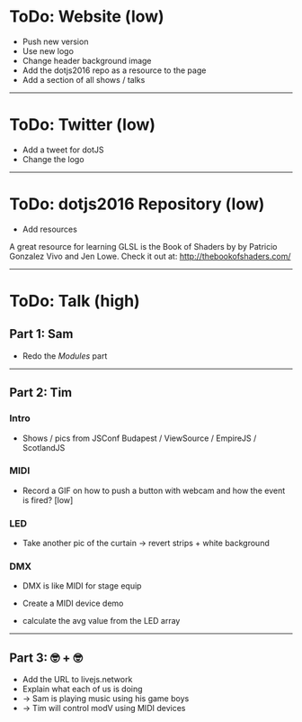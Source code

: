 # ToDo: Website (low)

* Push new version
* Use new logo 
* Change header background image
* Add the dotjs2016 repo as a resource to the page
* Add a section of all shows / talks





---

# ToDo: Twitter (low)

* Add a tweet for dotJS
* Change the logo





---

# ToDo: dotjs2016 Repository (low)

* Add resources

A great resource for learning GLSL is the Book of Shaders by by Patricio Gonzalez Vivo and Jen Lowe. Check it out at: http://thebookofshaders.com/





---

# ToDo: Talk (high)

## Part 1: Sam

* Redo the *Modules* part



---

## Part 2: Tim

### Intro

* Shows / pics from JSConf Budapest / ViewSource / EmpireJS / ScotlandJS

### MIDI 

* Record a GIF on how to push a button with webcam and how the event is fired? [low]


### LED

* Take another pic of the curtain -> revert strips + white background


### DMX

* DMX is like MIDI for stage equip

* Create a MIDI device demo
* calculate the avg value from the LED array



---

## Part 3: 🤓 + 🤓

* Add the URL to livejs.network
* Explain what each of us is doing
* -> Sam is playing music using his game boys
* -> Tim will control modV using MIDI devices 


